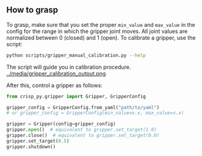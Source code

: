 ## How to grasp

To grasp, make sure that you set the proper `min_value` and `max_value` in the config for the range in which the gripper joint moves.
All joint values are normalized between 0 (closed) and 1 (open).
To calibrate a gripper, use the script:
```bash
python scripts/gripper_manual_calibration.py --help
```
The script will guide you in calibration procedure.
[../media/gripper_calibration_output.png](../media/gripper_calibration_output.png)

After this, control a gripper as follows:
```python
from crisp_py.gripper import Gripper, GripperConfig

gripper_config = GripperConfig.from_yaml("path/to/yaml")
# or gripper_config = GripperConfig(min_value=x.x, max_value=x.x)

gripper = Gripper(config=gripper_config)
gripper.open()  # equivalent to gripper.set_target(1.0)
gripper.close()  # equivalent to gripper.set_target(0.0)
gripper.set_target(0.5)
gripper.shutdown()

```
